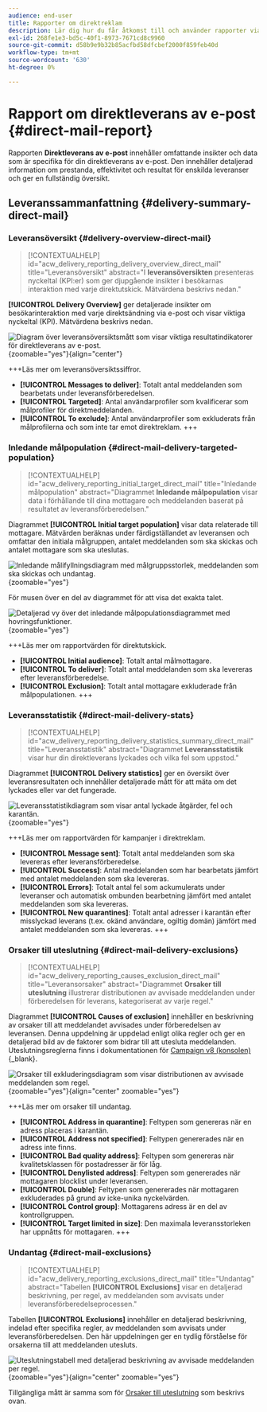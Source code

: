 ```yaml
---
audience: end-user
title: Rapporter om direktreklam
description: Lär dig hur du får åtkomst till och använder rapporter via direktreklam
exl-id: 268fe1e3-bd5c-40f1-8973-7671cd8c9960
source-git-commit: d58b9e9b32b85acfbd58dfcbef2000f859feb40d
workflow-type: tm+mt
source-wordcount: '630'
ht-degree: 0%

---
```


# Rapport om direktleverans av e-post {#direct-mail-report}

Rapporten **Direktleverans av e-post** innehåller omfattande insikter och data som är specifika för din direktleverans av e-post. Den innehåller detaljerad information om prestanda, effektivitet och resultat för enskilda leveranser och ger en fullständig översikt.

## Leveranssammanfattning {#delivery-summary-direct-mail}

### Leveransöversikt {#delivery-overview-direct-mail}

>[!CONTEXTUALHELP]
>id="acw_delivery_reporting_delivery_overview_direct_mail"
>title="Leveransöversikt"
>abstract="I **leveransöversikten** presenteras nyckeltal (KPI:er) som ger djupgående insikter i besökarnas interaktion med varje direktutskick. Mätvärdena beskrivs nedan."

**[!UICONTROL Delivery Overview]** ger detaljerade insikter om besökarinteraktion med varje direktsändning via e-post och visar viktiga nyckeltal (KPI). Mätvärdena beskrivs nedan.

![Diagram över leveransöversiktsmått som visar viktiga resultatindikatorer för direktleverans av e-post.](assets/direct-overview.png){zoomable="yes"}{align="center"}

+++Läs mer om leveransöversiktssiffror.

* **[!UICONTROL Messages to deliver]**: Totalt antal meddelanden som bearbetats under leveransförberedelsen.
* **[!UICONTROL Targeted]**: Antal användarprofiler som kvalificerar som målprofiler för direktmeddelanden.
* **[!UICONTROL To exclude]**: Antal användarprofiler som exkluderats från målprofilerna och som inte tar emot direktreklam.
+++

### Inledande målpopulation {#direct-mail-delivery-targeted-population}

>[!CONTEXTUALHELP]
>id="acw_delivery_reporting_initial_target_direct_mail"
>title="Inledande målpopulation"
>abstract="Diagrammet **Inledande målpopulation** visar data i förhållande till dina mottagare och meddelanden baserat på resultatet av leveransförberedelsen."

Diagrammet **[!UICONTROL Initial target population]** visar data relaterade till mottagare. Mätvärden beräknas under färdigställandet av leveransen och omfattar den initiala målgruppen, antalet meddelanden som ska skickas och antalet mottagare som ska uteslutas.

![Inledande målifyllningsdiagram med målgruppsstorlek, meddelanden som ska skickas och undantag.](assets/direct-mail-delivery-targeted-population.png){zoomable="yes"}

För musen över en del av diagrammet för att visa det exakta talet.

![Detaljerad vy över det inledande målpopulationsdiagrammet med hovringsfunktioner.](assets/direct-mail-delivery-targeted-population_2.png){zoomable="yes"}

+++Läs mer om rapportvärden för direktutskick.

* **[!UICONTROL Initial audience]**: Totalt antal målmottagare.
* **[!UICONTROL To deliver]**: Totalt antal meddelanden som ska levereras efter leveransförberedelse.
* **[!UICONTROL Exclusion]**: Totalt antal mottagare exkluderade från målpopulationen.
+++

### Leveransstatistik {#direct-mail-delivery-stats}

>[!CONTEXTUALHELP]
>id="acw_delivery_reporting_delivery_statistics_summary_direct_mail"
>title="Leveransstatistik"
>abstract="Diagrammet **Leveransstatistik** visar hur din direktleverans lyckades och vilka fel som uppstod."

Diagrammet **[!UICONTROL Delivery statistics]** ger en översikt över leveransresultaten och innehåller detaljerade mått för att mäta om det lyckades eller var det fungerade.

![Leveransstatistikdiagram som visar antal lyckade åtgärder, fel och karantän.](assets/direct-mail-delivery-stats.png){zoomable="yes"}

+++Läs mer om rapportvärden för kampanjer i direktreklam.

* **[!UICONTROL Message sent]**: Totalt antal meddelanden som ska levereras efter leveransförberedelse.
* **[!UICONTROL Success]**: Antal meddelanden som har bearbetats jämfört med antalet meddelanden som ska levereras.
* **[!UICONTROL Errors]**: Totalt antal fel som ackumulerats under leveranser och automatisk ombunden bearbetning jämfört med antalet meddelanden som ska levereras.
* **[!UICONTROL New quarantines]**: Totalt antal adresser i karantän efter misslyckad leverans (t.ex. okänd användare, ogiltig domän) jämfört med antalet meddelanden som ska levereras.
+++

### Orsaker till uteslutning {#direct-mail-delivery-exclusions}

>[!CONTEXTUALHELP]
>id="acw_delivery_reporting_causes_exclusion_direct_mail"
>title="Leveransorsaker"
>abstract="Diagrammet **Orsaker till uteslutning** illustrerar distributionen av avvisade meddelanden under förberedelsen för leverans, kategoriserat av varje regel."

Diagrammet **[!UICONTROL Causes of exclusion]** innehåller en beskrivning av orsaker till att meddelandet avvisades under förberedelsen av leveransen. Denna uppdelning är uppdelad enligt olika regler och ger en detaljerad bild av de faktorer som bidrar till att utesluta meddelanden. Uteslutningsreglerna finns i dokumentationen för [Campaign v8 (konsolen)](https://experienceleague.adobe.com/docs/campaign/campaign-v8/send/failures/delivery-failures.html?lang=sv-SE#email-error-types){_blank}.

![Orsaker till exkluderingsdiagram som visar distributionen av avvisade meddelanden som regel.](assets/direct-mail-delivery-exclusions.png){zoomable="yes"}{align="center" zoomable="yes"}

+++Läs mer om orsaker till undantag.

* **[!UICONTROL Address in quarantine]**: Feltypen som genereras när en adress placeras i karantän.
* **[!UICONTROL Address not specified]**: Feltypen genererades när en adress inte finns.
* **[!UICONTROL Bad quality address]**: Feltypen som genereras när kvalitetsklassen för postadresser är för låg.
* **[!UICONTROL Denylisted address]**: Feltypen som genererades när mottagaren blocklist under leveransen.
* **[!UICONTROL Double]**: Feltypen som genererades när mottagaren exkluderades på grund av icke-unika nyckelvärden.
* **[!UICONTROL Control group]**: Mottagarens adress är en del av kontrollgruppen.
* **[!UICONTROL Target limited in size]**: Den maximala leveransstorleken har uppnåtts för mottagaren.
+++

### Undantag {#direct-mail-exclusions}

>[!CONTEXTUALHELP]
>id="acw_delivery_reporting_exclusions_direct_mail"
>title="Undantag"
>abstract="Tabellen **[!UICONTROL Exclusions]** visar en detaljerad beskrivning, per regel, av meddelanden som avvisats under leveransförberedelseprocessen."

Tabellen **[!UICONTROL Exclusions]** innehåller en detaljerad beskrivning, indelad efter specifika regler, av meddelanden som avvisats under leveransförberedelsen. Den här uppdelningen ger en tydlig förståelse för orsakerna till att meddelanden utesluts.

![Uteslutningstabell med detaljerad beskrivning av avvisade meddelanden per regel.](assets/direct-mail-exclusions.png){zoomable="yes"}{align="center" zoomable="yes"}

Tillgängliga mått är samma som för [Orsaker till uteslutning](#direct-mail-delivery-exclusions) som beskrivs ovan.